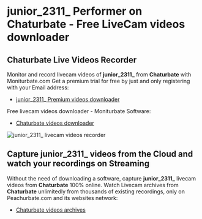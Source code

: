 # junior_2311_ Performer on Chaturbate - Free LiveCam videos downloader

## Chaturbate Live Videos Recorder

Monitor and record livecam videos of **junior_2311_** from **Chaturbate** with Moniturbate.com
Get a premium trial for free by just and only registering with your Email address:
* [junior_2311_ Premium videos downloader](https://moniturbate.com/request-demo-licence-key.html)

Free livecam videos downloader - Moniturbate Software:
* [Chaturbate videos downloader](https://moniturbate.com/moniturbate-download-software.html)

![junior_2311_ livecam videos recorder](https://peachurnet.com/templates/moniturbate-software.png)


## Capture junior_2311_ videos from the Cloud and watch your recordings on Streaming

Without the need of downloading a software, capture **junior_2311_** livecam videos from **Chaturbate** 100% online.
Watch Livecam archives from **Chaturbate** unlimitedly from thousands of existing recordings, only on Peachurbate.com and its websites network:
* [Chaturbate videos archives](https://peachurnet.com/)
